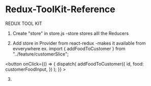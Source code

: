 # Redux-ToolKit-Reference


REDUX TOOL KIT 

1. Create "store" in store.js
   -store stores alll the Reducers 

2. Add store in Provider from react-redux
	-makes it available from evverywhere
		ex. import { addFoodToCustomer } from "../feature/customerSlice";

 <button
            onClick={() => {
              dispatch(
                addFoodToCustomer({
                  id,
                  food: customerFoodInput,
                })
              );
            }}
          >


3. 
